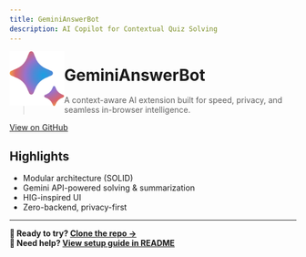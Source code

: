 ```yaml
---
title: GeminiAnswerBot
description: AI Copilot for Contextual Quiz Solving
---
```


<img src="../assets/icon.png" alt="Logo" width="96" align="left" />

# GeminiAnswerBot

> A context-aware AI extension built for speed, privacy, and seamless in-browser intelligence.

[View on GitHub](https://github.com/rzqllh/GeminiAnswerBot)

## Highlights

- Modular architecture (SOLID)
- Gemini API-powered solving & summarization
- HIG-inspired UI
- Zero-backend, privacy-first

---

**🔗 Ready to try? [Clone the repo →](https://github.com/rzqllh/GeminiAnswerBot)**  
**🧩 Need help? [View setup guide in README](../README.md)**
